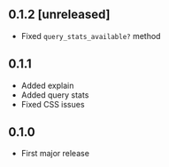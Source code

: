 ## 0.1.2 [unreleased]

- Fixed `query_stats_available?` method

## 0.1.1

- Added explain
- Added query stats
- Fixed CSS issues

## 0.1.0

- First major release
